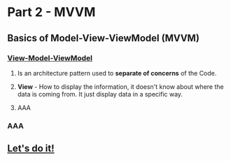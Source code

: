 # Part 2 - MVVM

## Basics of Model-View-ViewModel (MVVM)

### [View-Model-ViewModel](https://youtu.be/DuNLR_NJv8U?t=3454)
   
1. Is an architecture pattern used to **separate of concerns** of the Code.
   
2. **View** -  How to display the information, it doesn't know about where the data is coming from. It just display data in a specific way.
   
3. AAA

### AAA

## [Let's do it!](https://youtu.be/DuNLR_NJv8U?t=4139)